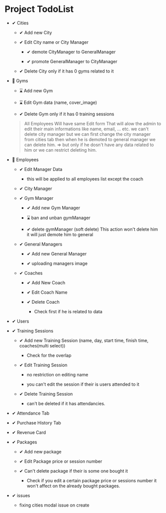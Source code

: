 # Project TodoList

- ✔ Cities

  - ✔ Add new City

  - ✔ Edit City name or City Manager

    - ✔ demote CityManager to GeneralManager

    - ✔ promote GeneralManager to CityManager

  - ✔ Delete City only if it has 0 gyms related to it

- 📌 Gyms

  - ⌛ Add new Gym

  - ⌛ Edit Gym data (name, cover_image)

  - ✔ Delete Gym only if it has 0 training sessions

  > All Employees Will have same Edit form That will alow the admin to edit their main informations like name, email, ... etc.
  > we can't delete city manager but we can first change the city manager from cities tab then when he is demoted to general manager we can delete him. => but only if he dosn't have any data related to him or we can restrict deleting him.
- 📌 Employees

  - ✔ Edit Manager Data

    - this will be applied to all employees list except the coach

  - ✔ City Manager

  - ✔ Gym Manager

    - ✔ Add new Gym Manager

    - ⌛ ban and unban gymManager

    - ✔ delete gymManager (soft delete) This action won't delete him it will just demote him to general

  - ✔ General Managers

    - ✔ Add new General Manager

    - ✔ uploading managers image

  - ✔ Coaches

    - ✔ Add New Coach

    - ✔ Edit Coach Name

    - ✔ Delete Coach

      - Check first if he is related to data

- ✔ Users

- ✔ Training Sessions

  - ✔ Add new Training Session (name, day, start time, finish time, coaches(multi select))

    - Check for the overlap

  - ✔ Edit Training Session

    - no restriction on editing name

    - you can't edit the session if their is users attended to it

  - ✔ Delete Training Session

    - can't be deleted if it has attendancies.

- ✔ Attendance Tab

- ✔ Purchase History Tab

- ✔ Revenue Card

- ✔ Packages

  - ✔ Add new package

  - ✔ Edit Package price or session number

  - ✔ Can't delete package if their is some one bought it

    - Check if you edit a certain package price or sessions number it won't affect on the already bought packages.

- ✔ issues

  - fixing cities modal issue on create
